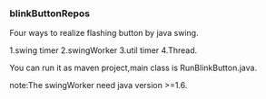 ### blinkButtonRepos

Four ways to realize flashing button by java swing.

1.swing timer 2.swingWorker 3.util timer 4.Thread.

You can run it as maven project,main class is RunBlinkButton.java.

note:The swingWorker need java version >=1.6.


